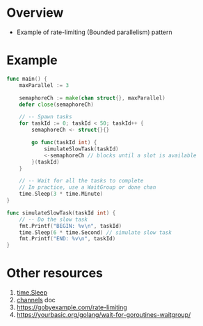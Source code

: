 # Overview
- Example of rate-limiting (Bounded parallelism) pattern


# Example
```go
func main() {
	maxParallel := 3

	semaphoreCh := make(chan struct{}, maxParallel)
	defer close(semaphoreCh)

	// -- Spawn tasks
	for taskId := 0; taskId < 50; taskId++ {
		semaphoreCh <- struct{}{}

		go func(taskId int) {
			simulateSlowTask(taskId)
			<-semaphoreCh // blocks until a slot is available
		}(taskId)
	}

	// -- Wait for all the tasks to complete
	// In practice, use a WaitGroup or done chan
	time.Sleep(3 * time.Minute)
}

func simulateSlowTask(taskId int) {
	// -- Do the slow task
	fmt.Printf("BEGIN: %v\n", taskId)
	time.Sleep(6 * time.Second) // simulate slow task
	fmt.Printf("END: %v\n", taskId)
}
```


# Other resources
1. [time.Sleep](https://pkg.go.dev/time#Sleep)
1. [channels](./concurrency.channels.md) doc
1. https://gobyexample.com/rate-limiting
1. https://yourbasic.org/golang/wait-for-goroutines-waitgroup/
